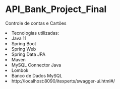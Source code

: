 # API_Bank_Project_Final
Controle de contas e Cartões

<li> Tecnologias utilizadas:
<li> Java 11
<li> Spring Boot
<li> Spring Web
<li> Spring Data JPA
<li> Maven
<li> MySQL Connector Java
<li> Lombok
<li> Banco de Dados MySQL

<li> http://localhost:8090/itexperts/swagger-ui.html#/
